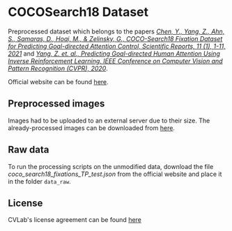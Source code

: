 # COCOSearch18 Dataset

Preprocessed dataset which belongs to the papers *[Chen, Y., Yang, Z., Ahn, S., Samaras, D., Hoai, M., & Zelinsky, G., COCO-Search18 Fixation Dataset for Predicting Goal-directed Attention Control, Scientific Reports, 11 (1), 1-11, 2021](https://www.nature.com/articles/s41598-021-87715-9)* and *[Yang, Z. et. al., Predicting Goal-directed Human Attention Using Inverse Reinforcement Learning, IEEE Conference on Computer Vision and Pattern Recognition (CVPR), 2020](http://openaccess.thecvf.com/content_CVPR_2020/html/Yang_Predicting_Goal-Directed_Human_Attention_Using_Inverse_Reinforcement_Learning_CVPR_2020_paper.html)*.

Official website can be found [here](https://sites.google.com/view/cocosearch/).

## Preprocessed images
Images had to be uploaded to an external server due to their size. The already-processed images can be downloaded from [here](https://drive.google.com/uc?export=download&id=1vDQbUiEF2VFNyiCfw4JhMeAyIil0cEAf).

## Raw data
To run the processing scripts on the unmodified data, download the file *coco_search18_fixations_TP_test.json* from the official website and place it in the folder ```data_raw```.

## License
CVLab's license agreement can be found [here](https://sites.google.com/view/cocosearch/)
